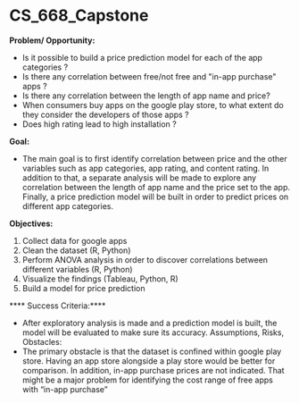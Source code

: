# CS_668_Capstone

**Problem/ Opportunity:**

-	Is it possible to build a price prediction model for each of the app categories ?
-	Is there any correlation between free/not free and "in-app purchase" apps ?
-	Is there any correlation between the length of app name and price?
-	When consumers buy apps on the google play store, to what extent do they consider the   developers of those apps ?
-	Does high rating lead to high installation ?

**Goal:**

-	The main goal is to first identify correlation between price and the other variables such as app categories, app rating, and content rating. In addition to that, a separate analysis will be made to explore any correlation between the length of app name and the price set to the app. Finally, a price prediction model will be built in order to predict prices on different app categories.

**Objectives:**

1.	Collect data for google apps
2.	Clean the dataset (R, Python)
3.	Perform ANOVA analysis in order to discover correlations between different variables (R, Python)
4.	Visualize the findings (Tableau, Python, R)
5.	Build a model for price prediction
 
**** Success Criteria:****
 
-	After exploratory analysis is made and a prediction model is built, the model will be evaluated to make sure its accuracy.
Assumptions, Risks, Obstacles:
-	The primary obstacle is that the dataset is confined within google play store. Having an app store alongside a play store would be better for comparison. In addition, in-app purchase prices are not indicated. That might be a major problem for identifying the cost range of free apps with “in-app purchase”
